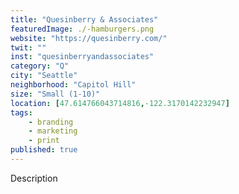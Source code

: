```yaml
---
title: "Quesinberry & Associates"
featuredImage: ./-hamburgers.png
website: "https://quesinberry.com/"
twit: ""
inst: "quesinberryandassociates"
category: "Q"
city: "Seattle"
neighborhood: "Capitol Hill"
size: "Small (1-10)"
location: [47.614766043714816,-122.3170142232947]
tags:
    - branding
    - marketing
    - print
published: true
---
```


Description
